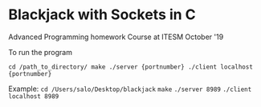 # Blackjack with Sockets in C

Advanced Programming homework
Course at ITESM 
October '19

To run the program

`cd /path_to_directory/
make
./server {portnumber}
./client localhost {portnumber}`

Example:
`cd /Users/salo/Desktop/blackjack`
`make`
`./server 8989`
`./client localhost 8989`

